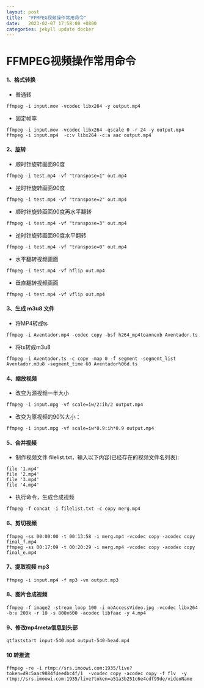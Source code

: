 ```yaml
---
layout: post
title:  "FFMPEG视频操作常用命令"
date:   2023-02-07 17:58:00 +0800
categories: jekyll update docker
---
```


# FFMPEG视频操作常用命令

#### 1、格式转换
- 普通转
```
ffmpeg -i input.mov -vcodec libx264 -y output.mp4
```
- 固定帧率
```
ffmpeg -i input.mov -vcodec libx264 -qscale 0 -r 24 -y output.mp4
ffmpeg -i input.mp4  -c:v libx264 -c:a aac output.mp4
```

#### 2、旋转
- 顺时针旋转画面90度
```
ffmpeg -i test.mp4 -vf "transpose=1" out.mp4
```
- 逆时针旋转画面90度
```
ffmpeg -i test.mp4 -vf "transpose=2" out.mp4
```
- 顺时针旋转画面90度再水平翻转
```
ffmpeg -i test.mp4 -vf "transpose=3" out.mp4
```
- 逆时针旋转画面90度水平翻转
```
ffmpeg -i test.mp4 -vf "transpose=0" out.mp4
```
- 水平翻转视频画面
```
ffmpeg -i test.mp4 -vf hflip out.mp4
```
- 垂直翻转视频画面
```
ffmpeg -i test.mp4 -vf vflip out.mp4
```

#### 3、生成 m3u8 文件
- 将MP4转成ts
```
ffmpeg -i Aventador.mp4 -codec copy -bsf h264_mp4toannexb Aventador.ts
```
- 将ts转成m3u8
```
ffmpeg -i Aventador.ts -c copy -map 0 -f segment -segment_list Aventador.m3u8 -segment_time 60 Aventador%06d.ts
```

#### 4、缩放视频
- 改变为源视频一半大小
```
ffmpeg -i input.mpg -vf scale=iw/2:ih/2 output.mp4
```
- 改变为原视频的90%大小：
```
ffmpeg -i input.mpg -vf scale=iw*0.9:ih*0.9 output.mp4
```

#### 5、合并视频
- 制作视频文件 filelist.txt，输入以下内容(已经存在的视频文件名列表):
```
file '1.mp4'
file '2.mp4'
file '3.mp4'
file '4.mp4'
```
- 执行命令，生成合成视频
```
ffmpeg -f concat -i filelist.txt -c copy merg.mp4
```

#### 6、剪切视频
```
ffmpeg -ss 00:00:00 -t 00:13:58 -i merg.mp4 -vcodec copy -acodec copy final_f.mp4
ffmpeg -ss 00:17:09 -t 00:20:29 -i merg.mp4 -vcodec copy -acodec copy final_e.mp4
```

#### 7、提取视频 mp3
```
ffmpeg -i input.mp4 -f mp3 -vn output.mp3	
```

#### 8、图片合成视频
```
ffmpeg -f image2 -stream_loop 100 -i noAccessVideo.jpg -vcodec libx264 -b:v 200k -r 10 -s 800x600 -acodec libfaac -y 4.mp4
```

#### 9、修改mp4meta信息到头部
```
qtfaststart input-540.mp4 output-540-head.mp4
```
#### 10 转推流
```
ffmpeg -re -i rtmp://srs.imoowi.com:1935/live?token=d9c5aac9884f4eedbc4f/1  -vcodec copy -acodec copy -f flv  -y rtmp://srs.imoowi.com:1935/live?token=a51a3b251c6e4cdf99de/videoName
```